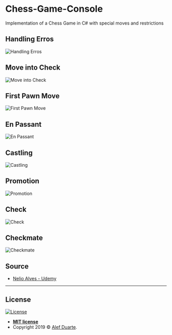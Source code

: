 # Chess-Game-Console

Implementation of a Chess Game in C# with special moves and restrictions

## Handling Erros

![Handling Erros](https://raw.githubusercontent.com/alefduarte/chess-game-console/master/gifs/HandlingErrors.gif)

## Move into Check

![Move into Check](https://raw.githubusercontent.com/alefduarte/chess-game-console/master/gifs/MoveIntoCheck.gif)

## First Pawn Move

![First Pawn Move](https://raw.githubusercontent.com/alefduarte/chess-game-console/master/gifs/FirstPawnMove.gif)

## En Passant

![En Passant](https://raw.githubusercontent.com/alefduarte/chess-game-console/master/gifs/EnPassant.gif)

## Castling

![Castling](https://raw.githubusercontent.com/alefduarte/chess-game-console/master/gifs/Castling.gif)

## Promotion

![Promotion](https://raw.githubusercontent.com/alefduarte/chess-game-console/master/gifs/Promotion.gif)

## Check

![Check](https://raw.githubusercontent.com/alefduarte/chess-game-console/master/gifs/Check.gif)

## Checkmate

![Checkmate](https://raw.githubusercontent.com/alefduarte/chess-game-console/master/gifs/Checkmate.gif)

## Source

- [Nelio Alves - Udemy](https://www.udemy.com/programacao-orientada-a-objetos-csharp/)

----

## License

[![License](http://img.shields.io/:license-mit-blue.svg?style=flat-square)](http://badges.mit-license.org)

- **[MIT license](http://opensource.org/licenses/mit-license.php)**
- Copyright 2019 © <a href="https://github.com/alefduarte" target="_blank">Alef Duarte</a>.
